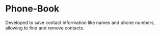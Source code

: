# Phone-Book
Developed to save contact information like names and phone numbers, allowing to find and remove contacts.
